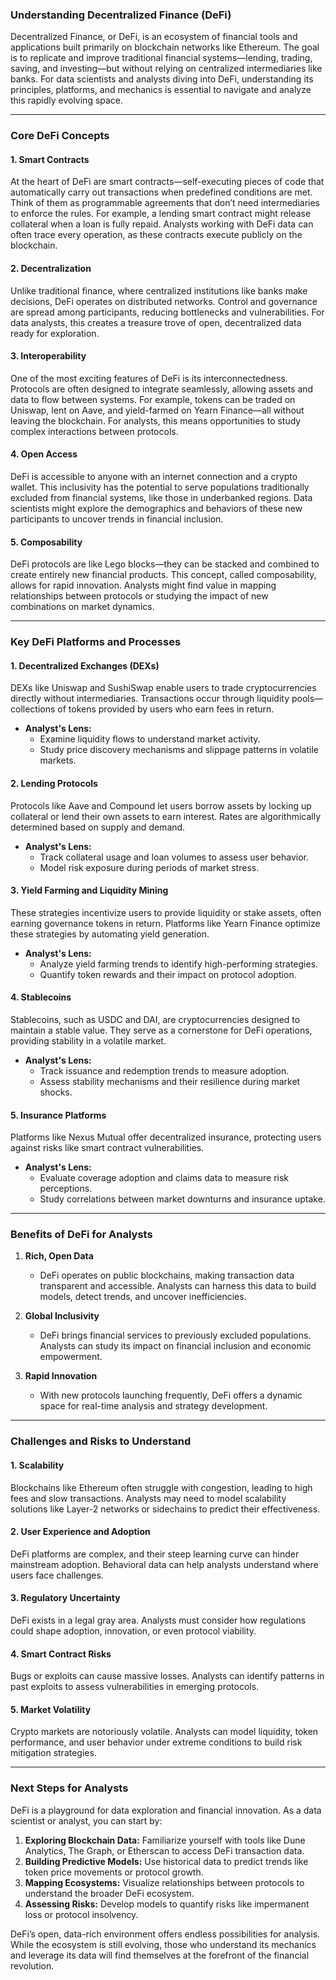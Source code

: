 ### Understanding Decentralized Finance (DeFi)  

Decentralized Finance, or DeFi, is an ecosystem of financial tools and applications built primarily on blockchain networks like Ethereum. The goal is to replicate and improve traditional financial systems—lending, trading, saving, and investing—but without relying on centralized intermediaries like banks. For data scientists and analysts diving into DeFi, understanding its principles, platforms, and mechanics is essential to navigate and analyze this rapidly evolving space.  

---

### **Core DeFi Concepts**

#### 1. **Smart Contracts**  
At the heart of DeFi are smart contracts—self-executing pieces of code that automatically carry out transactions when predefined conditions are met. Think of them as programmable agreements that don’t need intermediaries to enforce the rules. For example, a lending smart contract might release collateral when a loan is fully repaid. Analysts working with DeFi data can often trace every operation, as these contracts execute publicly on the blockchain.  

#### 2. **Decentralization**  
Unlike traditional finance, where centralized institutions like banks make decisions, DeFi operates on distributed networks. Control and governance are spread among participants, reducing bottlenecks and vulnerabilities. For data analysts, this creates a treasure trove of open, decentralized data ready for exploration.  

#### 3. **Interoperability**  
One of the most exciting features of DeFi is its interconnectedness. Protocols are often designed to integrate seamlessly, allowing assets and data to flow between systems. For example, tokens can be traded on Uniswap, lent on Aave, and yield-farmed on Yearn Finance—all without leaving the blockchain. For analysts, this means opportunities to study complex interactions between protocols.  

#### 4. **Open Access**  
DeFi is accessible to anyone with an internet connection and a crypto wallet. This inclusivity has the potential to serve populations traditionally excluded from financial systems, like those in underbanked regions. Data scientists might explore the demographics and behaviors of these new participants to uncover trends in financial inclusion.  

#### 5. **Composability**  
DeFi protocols are like Lego blocks—they can be stacked and combined to create entirely new financial products. This concept, called composability, allows for rapid innovation. Analysts might find value in mapping relationships between protocols or studying the impact of new combinations on market dynamics.  

---

### **Key DeFi Platforms and Processes**

#### **1. Decentralized Exchanges (DEXs)**  
DEXs like Uniswap and SushiSwap enable users to trade cryptocurrencies directly without intermediaries. Transactions occur through liquidity pools—collections of tokens provided by users who earn fees in return.  

- **Analyst's Lens:**  
  - Examine liquidity flows to understand market activity.  
  - Study price discovery mechanisms and slippage patterns in volatile markets.  

#### **2. Lending Protocols**  
Protocols like Aave and Compound let users borrow assets by locking up collateral or lend their own assets to earn interest. Rates are algorithmically determined based on supply and demand.  

- **Analyst's Lens:**  
  - Track collateral usage and loan volumes to assess user behavior.  
  - Model risk exposure during periods of market stress.  

#### **3. Yield Farming and Liquidity Mining**  
These strategies incentivize users to provide liquidity or stake assets, often earning governance tokens in return. Platforms like Yearn Finance optimize these strategies by automating yield generation.  

- **Analyst's Lens:**  
  - Analyze yield farming trends to identify high-performing strategies.  
  - Quantify token rewards and their impact on protocol adoption.  

#### **4. Stablecoins**  
Stablecoins, such as USDC and DAI, are cryptocurrencies designed to maintain a stable value. They serve as a cornerstone for DeFi operations, providing stability in a volatile market.  

- **Analyst's Lens:**  
  - Track issuance and redemption trends to measure adoption.  
  - Assess stability mechanisms and their resilience during market shocks.  

#### **5. Insurance Platforms**  
Platforms like Nexus Mutual offer decentralized insurance, protecting users against risks like smart contract vulnerabilities.  

- **Analyst's Lens:**  
  - Evaluate coverage adoption and claims data to measure risk perceptions.  
  - Study correlations between market downturns and insurance uptake.  

---

### **Benefits of DeFi for Analysts**

1. **Rich, Open Data**  
   - DeFi operates on public blockchains, making transaction data transparent and accessible. Analysts can harness this data to build models, detect trends, and uncover inefficiencies.  

2. **Global Inclusivity**  
   - DeFi brings financial services to previously excluded populations. Analysts can study its impact on financial inclusion and economic empowerment.  

3. **Rapid Innovation**  
   - With new protocols launching frequently, DeFi offers a dynamic space for real-time analysis and strategy development.  

---

### **Challenges and Risks to Understand**

#### 1. **Scalability**  
Blockchains like Ethereum often struggle with congestion, leading to high fees and slow transactions. Analysts may need to model scalability solutions like Layer-2 networks or sidechains to predict their effectiveness.  

#### 2. **User Experience and Adoption**  
DeFi platforms are complex, and their steep learning curve can hinder mainstream adoption. Behavioral data can help analysts understand where users face challenges.  

#### 3. **Regulatory Uncertainty**  
DeFi exists in a legal gray area. Analysts must consider how regulations could shape adoption, innovation, or even protocol viability.  

#### 4. **Smart Contract Risks**  
Bugs or exploits can cause massive losses. Analysts can identify patterns in past exploits to assess vulnerabilities in emerging protocols.  

#### 5. **Market Volatility**  
Crypto markets are notoriously volatile. Analysts can model liquidity, token performance, and user behavior under extreme conditions to build risk mitigation strategies.  

---

### **Next Steps for Analysts**

DeFi is a playground for data exploration and financial innovation. As a data scientist or analyst, you can start by:  
1. **Exploring Blockchain Data:** Familiarize yourself with tools like Dune Analytics, The Graph, or Etherscan to access DeFi transaction data.  
2. **Building Predictive Models:** Use historical data to predict trends like token price movements or protocol growth.  
3. **Mapping Ecosystems:** Visualize relationships between protocols to understand the broader DeFi ecosystem.  
4. **Assessing Risks:** Develop models to quantify risks like impermanent loss or protocol insolvency.  

DeFi’s open, data-rich environment offers endless possibilities for analysis. While the ecosystem is still evolving, those who understand its mechanics and leverage its data will find themselves at the forefront of the financial revolution.  
